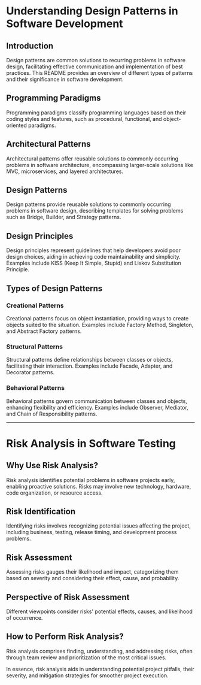 # Understanding Design Patterns in Software Development

## Introduction

Design patterns are common solutions to recurring problems in software design, facilitating effective communication and implementation of best practices. This README provides an overview of different types of patterns and their significance in software development.

## Programming Paradigms

Programming paradigms classify programming languages based on their coding styles and features, such as procedural, functional, and object-oriented paradigms.

## Architectural Patterns

Architectural patterns offer reusable solutions to commonly occurring problems in software architecture, encompassing larger-scale solutions like MVC, microservices, and layered architectures.

## Design Patterns

Design patterns provide reusable solutions to commonly occurring problems in software design, describing templates for solving problems such as Bridge, Builder, and Strategy patterns.

## Design Principles

Design principles represent guidelines that help developers avoid poor design choices, aiding in achieving code maintainability and simplicity. Examples include KISS (Keep It Simple, Stupid) and Liskov Substitution Principle.

## Types of Design Patterns

### Creational Patterns

Creational patterns focus on object instantiation, providing ways to create objects suited to the situation. Examples include Factory Method, Singleton, and Abstract Factory patterns.

### Structural Patterns

Structural patterns define relationships between classes or objects, facilitating their interaction. Examples include Facade, Adapter, and Decorator patterns.

### Behavioral Patterns

Behavioral patterns govern communication between classes and objects, enhancing flexibility and efficiency. Examples include Observer, Mediator, and Chain of Responsibility patterns.

---

# Risk Analysis in Software Testing

## Why Use Risk Analysis?

Risk analysis identifies potential problems in software projects early, enabling proactive solutions. Risks may involve new technology, hardware, code organization, or resource access.

## Risk Identification

Identifying risks involves recognizing potential issues affecting the project, including business, testing, release timing, and development process problems.

## Risk Assessment

Assessing risks gauges their likelihood and impact, categorizing them based on severity and considering their effect, cause, and probability.

## Perspective of Risk Assessment

Different viewpoints consider risks' potential effects, causes, and likelihood of occurrence.

## How to Perform Risk Analysis?

Risk analysis comprises finding, understanding, and addressing risks, often through team review and prioritization of the most critical issues.

In essence, risk analysis aids in understanding potential project pitfalls, their severity, and mitigation strategies for smoother project execution.
